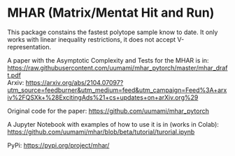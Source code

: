 # MHAR (Matrix/Mentat Hit and Run)
This package constains the fastest polytope sample know to date.
It only works with linear inequality restrictions, it does not accept V-representation.  

A paper with the Asymptotic Complexity and Tests for the MHAR is in:
https://raw.githubusercontent.com/uumami/mhar_pytorch/master/mhar_draft.pdf  
Arxiv: https://arxiv.org/abs/2104.07097?utm_source=feedburner&utm_medium=feed&utm_campaign=Feed%3A+arxiv%2FQSXk+%28ExcitingAds%21+cs+updates+on+arXiv.org%29

Original code for the paper: https://github.com/uumami/mhar_pytorch

A Jupyter Notebook with examples of how to use it is in (works in Colab):  
https://github.com/uumami/mhar/blob/beta/tutorial/turorial.ipynb  

PyPi: 
https://pypi.org/project/mhar/


